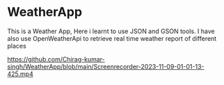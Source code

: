 # WeatherApp
This is a Weather App, Here i learnt to use JSON and GSON tools. I have also use OpenWeatherApi to retrieve real time weather report of different places

https://github.com/Chirag-kumar-singh/WeatherApp/blob/main/Screenrecorder-2023-11-09-01-01-13-425.mp4
